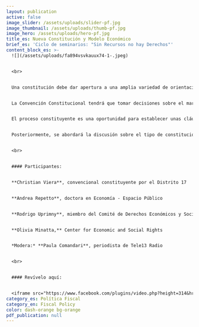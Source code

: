```yaml
---
layout: publication
active: false
image_slider: /assets/uploads/slider-pf.jpg
image_thumbnail: /assets/uploads/thumb-pf.jpg
image_hero: /assets/uploads/hero-pf.jpg
title_es: Nueva Constitución y Modelo Económico
brief_es: 'Ciclo de seminarios: "Sin Recursos no hay Derechos"'
content_block_es: >-
  ![](/assets/uploads/fa894vsvkauux74-1-.jpeg)


  <br>


  Una constitución debe dar apertura a una amplia variedad de orientaciones en materia económica por una parte de los gobiernos democráticamente elegidos, pero, para tomar los derechos en serio, las políticas económicas deberían estar vinculadas al objetivo de garantizar los derechos consagrados en las constituciones.


  La Convención Constitucional tendrá que tomar decisiones sobre el margen de maniobra que da al legislador en distintas áreas de política y los condicionamientos que establece a las ramas del poder público para lograrlo.


  El proceso constituyente es una oportunidad para establecer unas cláusulas que vinculen el diseño, los procesos de toma de decisión, la planeación y la ejecución de la política económica al objetivo de garantizar los derechos. En este primer evento se explorará, en primera medida, una tipología con base en la experiencia comparada del tipo de constituciones y cláusulas constitucionales en relación con el modelo económico que plantean, y en particular en lo que tiene que ver con la política tributaria y presupuestaria.


  Posteriormente, se abordará la discusión sobre el tipo de constitución económica que debería adoptar Chile y qué técnicas constitucionales podrían adoptarse para vincular las políticas económicas a la garantía de los derechos, en particular los derechos económicos, sociales y culturales.


  <br>


  #### Participantes:


  **Christian Viera**, convencional constituyente por el Distrito 17


  **Andrea Repetto**, doctora en Economía - Espacio Público


  **Rodrigo Uprimny**, miembro del Comité de Derechos Económicos y Sociales ONU


  **Olivia Minatta,** Center for Economic and Social Rights


  *Modera:* **Paula Comandari**, periodista de Tele13 Radio


  <br>


  #### Revívelo aquí:


  <iframe src="https://www.facebook.com/plugins/video.php?height=314&href=https%3A%2F%2Fwww.facebook.com%2FGIESCR%2Fvideos%2F295897502044562%2F&show_text=false&width=560&t=0" width="560" height="314" style="border:none;overflow:hidden" scrolling="no" frameborder="0" allowfullscreen="true" allow="autoplay; clipboard-write; encrypted-media; picture-in-picture; web-share" allowFullScreen="true"></iframe>
category_es: Política Fiscal
category_en: Fiscal Policy
color: dash-orange bg-orange
pdf_publication: null
---
```

